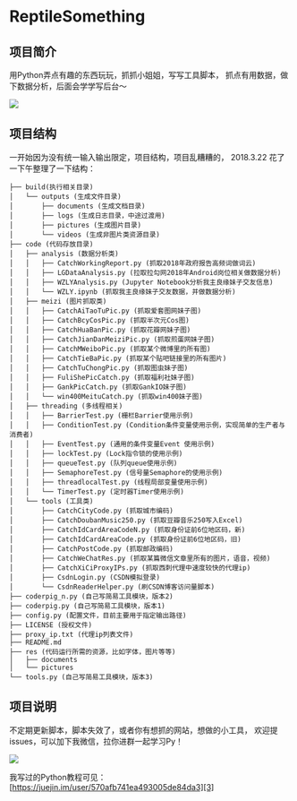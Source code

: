 # ReptileSomething



## 项目简介

用Python弄点有趣的东西玩玩，抓抓小姐姐，写写工具脚本，
抓点有用数据，做下数据分析，后面会学学写后台～

![][1]

## 项目结构

一开始因为没有统一输入输出限定，项目结构，项目乱糟糟的，
2018.3.22 花了一下午整理了一下结构：

```
├── build(执行相关目录)
│   └── outputs (生成文件目录)
│       ├── documents (生成文档目录)
│       ├── logs (生成日志目录，中途过渡用)
│       ├── pictures (生成图片目录)
│       └── videos (生成非图片类资源目录)
├── code (代码存放目录)
│   ├── analysis (数据分析类)
│   │   ├── CatchWorkingReport.py (抓取2018年政府报告高频词做词云)
│   │   ├── LGDataAnalysis.py (拉取拉勾网2018年Android岗位相关做数据分析)
│   │   ├── WZLYAnalysis.py (Jupyter Notebook分析我主良缘妹子交友信息)
│   │   └── WZLY.ipynb (抓取我主良缘妹子交友数据，并做数据分析)
│   ├── meizi (图片抓取类)
│   │   ├── CatchAiTaoTuPic.py (抓取爱套图网妹子图)
│   │   ├── CatchBcyCosPic.py (抓取半次元Cos图)
│   │   ├── CatchHuaBanPic.py (抓取花瓣网妹子图)
│   │   ├── CatchJianDanMeiziPic.py (抓取煎蛋网妹子图)
│   │   ├── CatchMWeiboPic.py (抓取某个微博里的所有图)
│   │   ├── CatchTieBaPic.py (抓取某个贴吧链接里的所有图片)
│   │   ├── CatchTuChongPic.py (抓取图虫妹子图)
│   │   ├── FuliShePicCatch.py (抓取福利社妹子图)
│   │   ├── GankPicCatch.py (抓取GankIO妹子图)
│   │   └── win400MeituCatch.py (抓取win400妹子图)
│   ├── threading (多线程相关)
│   │   ├── BarrierTest.py (栅栏Barrier使用示例)
│   │   ├── ConditionTest.py (Condition条件变量使用示例，实现简单的生产者与消费者)
│   │   ├── EventTest.py (通用的条件变量Event 使用示例)
│   │   ├── lockTest.py (Lock指令锁的使用示例)
│   │   ├── queueTest.py (队列queue使用示例)
│   │   ├── SemaphoreTest.py (信号量Semaphore的使用示例)
│   │   ├── threadlocalTest.py (线程局部变量使用示例)
│   │   └── TimerTest.py (定时器Timer使用示例)
│   └── tools (工具类)
│       ├── CatchCityCode.py (抓取城市编码)
│       ├── CatchDoubanMusic250.py (抓取豆瓣音乐250写入Excel)
│       ├── CatchIdCardAreaCodeN.py (抓取身份证前6位地区码，新)
│       ├── CatchIdCardAreaCode.py (抓取身份证前6位地区码，旧)
│       ├── CatchPostCode.py (抓取邮政编码)
│       ├── CatchWeChatRes.py (抓取某篇微信文章里所有的图片，语音，视频)
│       ├── CatchXiCiProxyIPs.py (抓取西刺代理中速度较快的代理ip)
│       ├── CsdnLogin.py (CSDN模拟登录)
│       └── CsdnReaderHelper.py (刷CSDN博客访问量脚本)
├── coderpig_n.py (自己写简易工具模块，版本2)
├── coderpig.py (自己写简易工具模块，版本1)
├── config.py (配置文件，目前主要用于指定输出路径)
├── LICENSE (授权文件)
├── proxy_ip.txt (代理ip列表文件)
├── README.md
├── res (代码运行所需的资源，比如字体，图片等等)
│   ├── documents
│   └── pictures
└── tools.py (自己写简易工具模块，版本3)

```


## 项目说明

不定期更新脚本，脚本失效了，或者你有想抓的网站，想做的小工具，
欢迎提issues，可以加下我微信，拉你进群一起学习Py！

![][2]

我写过的Python教程可见：[https://juejin.im/user/570afb741ea493005de84da3][3]





  [1]: http://static.zybuluo.com/coder-pig/y0qln52j7cg4f39wzf2muh8m/1.gif
  [2]: http://static.zybuluo.com/coder-pig/qaadbz1aml70m4jaw7712p9x/1.png
  [3]: https://juejin.im/user/570afb741ea493005de84da3